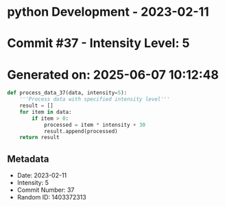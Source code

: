 ﻿# python Development - 2023-02-11
# Commit #37 - Intensity Level: 5
# Generated on: 2025-06-07 10:12:48
```python
def process_data_37(data, intensity=5):
    '''Process data with specified intensity level'''
    result = []
    for item in data:
        if item > 0:
            processed = item * intensity + 30
            result.append(processed)
    return result
```
## Metadata
- Date: 2023-02-11
- Intensity: 5
- Commit Number: 37
- Random ID: 1403372313
